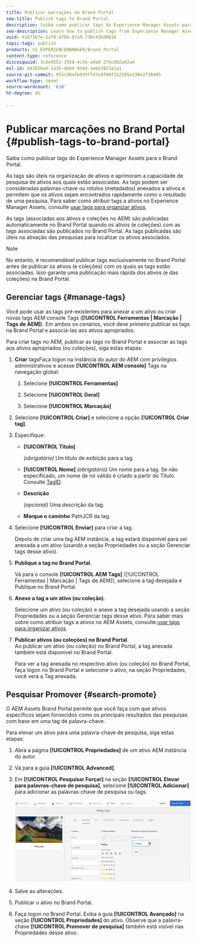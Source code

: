```yaml
---
title: Publicar marcações no Brand Portal
seo-title: Publish tags to Brand Portal
description: Saiba como publicar tags do Experience Manager Assets para o Brand Portal.
seo-description: Learn how to publish tags from Experience Manager Assets to Brand Portal.
uuid: 4167367e-1af8-476b-97a5-730c43bd0816
topic-tags: publish
products: SG_EXPERIENCEMANAGER/Brand_Portal
content-type: reference
discoiquuid: 3c8e9251-195d-4c56-a9a9-27bc8b2a82a4
exl-id: 842656a6-1a2b-4b64-954d-1e663923a1a1
source-git-commit: 955cd8afe939ff47e9f08f312505e230e2f38495
workflow-type: tm+mt
source-wordcount: '610'
ht-degree: 4%

---
```


# Publicar marcações no Brand Portal {#publish-tags-to-brand-portal}

Saiba como publicar tags do Experience Manager Assets para o Brand Portal.

As tags são úteis na organização de ativos e aprimoram a capacidade de pesquisa de ativos aos quais estão associadas. As tags podem ser consideradas palavras-chave ou rótulos (metadados) anexados a ativos e permitem que os ativos sejam encontrados rapidamente como o resultado de uma pesquisa. Para saber como atribuir tags a ativos no Experience Manager Assets, consulte [usar tags para organizar ativos](https://helpx.adobe.com/experience-manager/6-5/assets/using/organize-assets.html#Usetagstoorganizeassets).

As tags (associadas aos ativos e coleções no AEM) são publicadas automaticamente no Brand Portal quando os ativos (e coleções) com as tags associadas são publicados no Brand Portal. As tags publicadas são úteis na ativação das pesquisas para localizar os ativos associados.

>[!NOTE]
>
>No entanto, é recomendável publicar tags exclusivamente no Brand Portal antes de publicar os ativos (e coleções) com os quais as tags estão associadas. Isso garante uma publicação mais rápida dos ativos (e das coleções) na Brand Portal.

## Gerenciar tags {#manage-tags}

Você pode usar as tags pré-existentes para anexar a um ativo ou criar novas tags AEM console Tags (**[!UICONTROL Ferramentas | Marcação | Tags de AEM]**). Em ambos os cenários, você deve primeiro publicar as tags na Brand Portal e associá-las aos ativos apropriados.

Para criar tags no AEM, publicar as tags no Brand Portal e associar as tags aos ativos apropriados (ou coleções), siga estas etapas:

1. **Criar**
tagsFaça logon na instância do autor do AEM com privilégios administrativos e acesse  **[!UICONTROL AEM console]** Tags na navegação global:

   1. Selecione **[!UICONTROL Ferramentas]**

   1. Selecione **[!UICONTROL Geral]**

   1. Selecione **[!UICONTROL Marcação]**

1. Selecione **[!UICONTROL Criar]** e selecione a opção **[!UICONTROL Criar tag]**.
1. Especifique:

   * **[!UICONTROL Título]**

      *(obrigatório)* Um título de exibição para a tag.
   * **[!UICONTROL Nome]**
      *(obrigatório)* Um nome para a tag. Se não especificado, um nome de nó válido é criado a partir do Título. Consulte [TagID](https://helpx.adobe.com/experience-manager/6-5/sites/developing/using/framework.html#TagID).
   * **Descrição**

      *(opcional)* Uma descrição da tag.
   * **Marque o caminho**
PathJCR da tag.

1. Selecione **[!UICONTROL Enviar]** para criar a tag.

   Depois de criar uma tag AEM instância, a tag estará disponível para ser anexada a um ativo (usando a seção Propriedades ou a seção Gerenciar tags desse ativo).

1. **Publique a tag no Brand Portal**.

   Vá para o console **[!UICONTROL AEM Tags]** ([!UICONTROL Ferramentas | Marcação | Tags de AEM]), selecione a tag desejada e Publique no Brand Portal.

1. **Anexe a tag a um ativo (ou coleção)**.

   Selecione um ativo (ou coleção) e anexe a tag desejada usando a seção Propriedades ou a seção Gerenciar tags desse ativo. Para saber mais sobre como atribuir tags a ativos no AEM Assets, consulte [usar tags para organizar ativos](https://helpx.adobe.com/experience-manager/6-5/assets/using/organize-assets.html#Usetagstoorganizeassets).

1. **Publicar ativos (ou coleções) no Brand Portal**.\
   Ao publicar um ativo (ou coleção) no Brand Portal, a tag anexada também está disponível no Brand Portal.

   Para ver a tag anexada no respectivo ativo (ou coleção) no Brand Portal, faça logon no Brand Portal e selecione o ativo, na seção Propriedades, você verá a Tag anexada.

## Pesquisar Promover {#search-promote}

O AEM Assets Brand Portal permite que você faça com que ativos específicos sejam fornecidos como os principais resultados das pesquisas com base em uma tag de palavra-chave.

Para elevar um ativo para uma palavra-chave de pesquisa, siga estas etapas:

1. Abra a página **[!UICONTROL Propriedades]** de um ativo AEM instância do autor.
1. Vá para a guia **[!UICONTROL Advanced]**.
1. Em **[!UICONTROL Pesquisar Forçar]** na seção **[!UICONTROL Elevar para palavras-chave de pesquisa]**, selecione **[!UICONTROL Adicionar]** para adicionar as palavras-chave de pesquisa ou tags.

   ![](assets/search-promote.png)

1. Salve as alterações.
1. Publicar o ativo no Brand Portal.
1. Faça logon no Brand Portal. Exiba a guia **[!UICONTROL Avançado]** na seção **[!UICONTROL Propriedades]** do ativo.
Observe que a palavra-chave **[!UICONTROL Promover de pesquisa]** também está visível nas Propriedades desse ativo.

